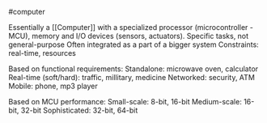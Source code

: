 #computer 

Essentially a [[Computer]] with a specialized processor (microcontroller - MCU), memory and I/O devices (sensors, actuators).
	Specific tasks, not general-purpose
	Often integrated as a part of a bigger system
	Constraints: real-time, resources

Based on functional requirements:
	Standalone: microwave oven, calculator
	Real-time (soft/hard): traffic, millitary, medicine
	Networked: security, ATM
	Mobile: phone, mp3 player

Based on MCU performance:
	Small-scale: 8-bit, 16-bit
	Medium-scale: 16-bit, 32-bit
	Sophisticated: 32-bit, 64-bit